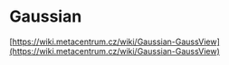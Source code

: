 # Gaussian

[https://wiki.metacentrum.cz/wiki/Gaussian-GaussView](https://wiki.metacentrum.cz/wiki/Gaussian-GaussView)
